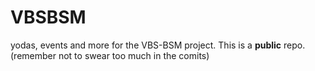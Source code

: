 # VBSBSM
yodas, events and more for the VBS-BSM project. This is a **public** repo. (remember not to swear too much in the comits)

